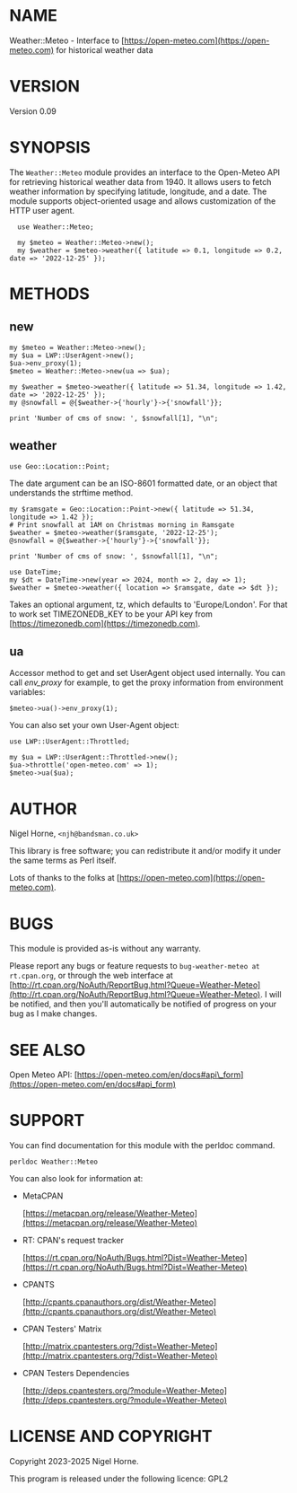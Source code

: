# NAME

Weather::Meteo - Interface to [https://open-meteo.com](https://open-meteo.com) for historical weather data

# VERSION

Version 0.09

# SYNOPSIS

The `Weather::Meteo` module provides an interface to the Open-Meteo API for retrieving historical weather data from 1940.
It allows users to fetch weather information by specifying latitude, longitude, and a date.
The module supports object-oriented usage and allows customization of the HTTP user agent.

      use Weather::Meteo;

      my $meteo = Weather::Meteo->new();
      my $weather = $meteo->weather({ latitude => 0.1, longitude => 0.2, date => '2022-12-25' });

# METHODS

## new

    my $meteo = Weather::Meteo->new();
    my $ua = LWP::UserAgent->new();
    $ua->env_proxy(1);
    $meteo = Weather::Meteo->new(ua => $ua);

    my $weather = $meteo->weather({ latitude => 51.34, longitude => 1.42, date => '2022-12-25' });
    my @snowfall = @{$weather->{'hourly'}->{'snowfall'}};

    print 'Number of cms of snow: ', $snowfall[1], "\n";

## weather

    use Geo::Location::Point;

The date argument can be an ISO-8601 formatted date,
or an object that understands the strftime method.

    my $ramsgate = Geo::Location::Point->new({ latitude => 51.34, longitude => 1.42 });
    # Print snowfall at 1AM on Christmas morning in Ramsgate
    $weather = $meteo->weather($ramsgate, '2022-12-25');
    @snowfall = @{$weather->{'hourly'}->{'snowfall'}};

    print 'Number of cms of snow: ', $snowfall[1], "\n";

    use DateTime;
    my $dt = DateTime->new(year => 2024, month => 2, day => 1);
    $weather = $meteo->weather({ location => $ramsgate, date => $dt });

Takes an optional argument, tz, which defaults to 'Europe/London'.
For that to work set TIMEZONEDB\_KEY to be your API key from [https://timezonedb.com](https://timezonedb.com).

## ua

Accessor method to get and set UserAgent object used internally. You
can call _env\_proxy_ for example, to get the proxy information from
environment variables:

    $meteo->ua()->env_proxy(1);

You can also set your own User-Agent object:

    use LWP::UserAgent::Throttled;

    my $ua = LWP::UserAgent::Throttled->new();
    $ua->throttle('open-meteo.com' => 1);
    $meteo->ua($ua);

# AUTHOR

Nigel Horne, `<njh@bandsman.co.uk>`

This library is free software; you can redistribute it and/or modify
it under the same terms as Perl itself.

Lots of thanks to the folks at [https://open-meteo.com](https://open-meteo.com).

# BUGS

This module is provided as-is without any warranty.

Please report any bugs or feature requests to `bug-weather-meteo at rt.cpan.org`,
or through the web interface at
[http://rt.cpan.org/NoAuth/ReportBug.html?Queue=Weather-Meteo](http://rt.cpan.org/NoAuth/ReportBug.html?Queue=Weather-Meteo).
I will be notified, and then you'll
automatically be notified of progress on your bug as I make changes.

# SEE ALSO

Open Meteo API: [https://open-meteo.com/en/docs#api\_form](https://open-meteo.com/en/docs#api_form)

# SUPPORT

You can find documentation for this module with the perldoc command.

    perldoc Weather::Meteo

You can also look for information at:

- MetaCPAN

    [https://metacpan.org/release/Weather-Meteo](https://metacpan.org/release/Weather-Meteo)

- RT: CPAN's request tracker

    [https://rt.cpan.org/NoAuth/Bugs.html?Dist=Weather-Meteo](https://rt.cpan.org/NoAuth/Bugs.html?Dist=Weather-Meteo)

- CPANTS

    [http://cpants.cpanauthors.org/dist/Weather-Meteo](http://cpants.cpanauthors.org/dist/Weather-Meteo)

- CPAN Testers' Matrix

    [http://matrix.cpantesters.org/?dist=Weather-Meteo](http://matrix.cpantesters.org/?dist=Weather-Meteo)

- CPAN Testers Dependencies

    [http://deps.cpantesters.org/?module=Weather-Meteo](http://deps.cpantesters.org/?module=Weather-Meteo)

# LICENSE AND COPYRIGHT

Copyright 2023-2025 Nigel Horne.

This program is released under the following licence: GPL2
